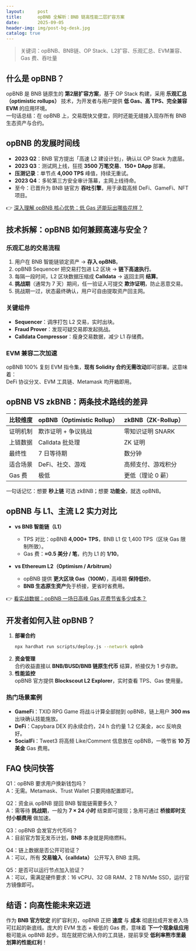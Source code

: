 ```yaml
---
layout:     post
title:      opBNB 全解析：BNB 链高性能二层扩容方案
date:       2025-09-05
header-img: img/post-bg-desk.jpg
catalog: true
---
```


> 关键词：opBNB、BNB链、OP Stack、L2扩容、乐观汇总、EVM兼容、Gas 费、吞吐量

## 什么是 opBNB？

opBNB 是 BNB 链原生的 **第2层扩容方案**，基于 OP Stack 构建，采用 **乐观汇总（optimistic rollups）** 技术，为开发者与用户提供 **低 Gas、高 TPS、完全兼容 EVM** 的应用环境。  
一句话总结：在 opBNB 上，交易既快又便宜，同时还能无缝接入现存所有 BNB 生态资产与合约。

## opBNB 的发展时间线

- **2023 Q2**：BNB 官方提出「高速 L2 建设计划」，确认以 OP Stack 为底层。
- **2023 Q3**：测试网上线，狂揽 **3500 万笔交易**、**150+ DApp** 部署。
- **压测记录**：单节点 **4,000 TPS** 峰值，持续无重试。
- **2023 Q4**：多轮第三方安全审计落幕，主网上线待命。
- 至今：已晋升为 BNB 链官方 **吞吐引擎**，用于承载高频 DeFi、GameFi、NFT 项目。

👉 [深入理解 opBNB 核心优势：低 Gas 还能玩出哪些花样？](https://okxdog.com/)

## 技术拆解：opBNB 如何兼顾高速与安全？

### 乐观汇总的交易流程

1. 用户在 BNB 智能链锁定资产 → **存入 opBNB**。
2. opBNB Sequencer 把交易打包进 L2 区块 → **链下高速执行**。
3. 每隔一段时间，L2 区块数据压缩成 **Calldata** → 返回主网 **结算**。
4. **挑战期**（通常为 7 天）期间，任一验证人可提交 **欺诈证明**，防止恶意交易。
5. 挑战期一过，状态最终确认，用户可自由提取资产回主网。

### 关键组件

- **Sequencer**：调序打包 L2 交易，实时出块。
- **Fraud Prover**：发现可疑交易即发起挑战。
- **Calldata Compressor**：瘦身交易数据，减少 L1 存储费。

### EVM 兼容二次加速

opBNB 100% 复刻 EVM 指令集，**现有 Solidity 合约无需改动**即可部署。这意味着：  
DeFi 协议分叉、EVM 工具链、Metamask 均开箱即用。

## opBNB VS zkBNB：两条技术路线的差异

| 比较维度 | opBNB（Optimistic Rollup） | zkBNB（ZK-Rollup） |
| --- | --- | --- |
| 证明机制 | 欺诈证明 + 争议挑战 | 零知识证明 SNARK |
| 上链数据 | Calldata 批处理 | ZK 证明 |
| 最终性 | 7 日等待期 | 数分钟 |
| 适合场景 | DeFi、社交、游戏 | 高频支付、游戏积分 |
| Gas 费 | 极低 | 更低（理论 0 薪） |

一句话记忆：想要 **秒上链** 可选 zkBNB；想要 **功能全**，就选 opBNB。

## opBNB 与 L1、主流 L2 实力对比

- **vs BNB 智能链（L1）**  
  - TPS 对比：opBNB **4,000+ TPS**，BNB L1 仅 1,400 TPS（区块 Gas 限制所致）。
  - Gas 费：**≈0.5 美分 / 笔**，约为 L1 的 **1/10**。

- **vs Ethereum L2（Optimism / Arbitrum）**  
  - opBNB 提供 **更大区块 Gas（100M）**，高峰期 **保持低价**。
  - **BNB 生态原生资产**免于桥接，更省时省费用。

👉 [看实战数据：opBNB 一场日高峰 Gas 花费节省多少成本？](https://okxdog.com/)

## 开发者如何入驻 opBNB？

1. **部署合约**  
   ```bash
   npx hardhat run scripts/deploy.js --network opbnb
   ```
2. **资金管理**  
   合约收益直接以 **BNB/BUSD/BNB 链原生代币** 结算，桥接仅为 1 步存款。
3. **性能监控**  
   opBNB 官方提供 **Blockscout L2 Explorer**，实时查看 TPS、Gas 使用量。

### 热门场景案例

- **GameFi**：TXID RPG Game 将战斗计算全部抛到 opBNB，链上用户 **300 ms** 出块确认技能施放。
- **DeFi**：Capybara DEX 的永续合约，24 h 合约量 1.2 亿美金，acc 反响良好。
- **SocialFi**：Tweet3 将高频 Like/Comment 信息放在 opBNB，一晚节省 **10 万美金** Gas 费用。

## FAQ 快问快答

Q1：opBNB 要求用户换新钱包吗？  
A：无需。Metamask、Trust Wallet 只要网络配置即可。

Q2：资金从 opBNB 提回 BNB 智能链需要多久？  
A：需等待 **挑战期**，一般为 **7 × 24 小时** 结束即可提现；急用可通过 **桥接即时支付小额费用** 做加速。

Q3：opBNB 会发官方代币吗？  
A：目前官方暂无发币计划，**BNB** 本身就是网络燃料。

Q4：链上数据是否公开可验证？  
A：可以，所有 **交易输入（calldata）** 公开写入 BNB 主网。

Q5：是否可以运行节点加入验证？  
A：可以，需满足硬件要求：16 vCPU、32 GB RAM、2 TB NVMe SSD，运行官方镜像即可。

## 结语：向高性能未来迈进

作为 **BNB 官方钦定** 的扩容利刃，opBNB 正把 **速度** 与 **成本** 彻底拉成开发者入场可扛起的新底线。庞大的 EVM 生态 + 极低的 Gas 费，意味着 **下一个现象级应用** 极可能从 opBNB 起步。现在就把它纳入你的工具链，提前享受 **低利率熊市里最划算的性能红利**！